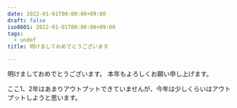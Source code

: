 ```yaml
---
date: 2022-01-01T00:00:00+09:00
draft: false
iso8601: 2022-01-01T00:00:00+09:00
tags:
  - undef
title: 明けましておめでとうございます

---
```


明けましておめでとうございます。
本年もよろしくお願い申し上げます。

ここ1、2年はあまりアウトプットできていませんが、今年は少しくらいはアウトプットしようと思います。
